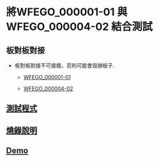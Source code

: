 # 將WFEGO_000001-01 與 WFEGO_000004-02 結合測試

## 板對板對接   
* 板對板對接不可接錯，否則可能會毀損板子.
  * [WFEGO_000001-01](https://github.com/letter57/WFEGO_000001)   

  * [WFEGO_000004-02](https://github.com/letter57/WFEGO_000004)

## [測試程式](WFEGO_000004-02.7z)

## [燒錄說明](https://github.com/letter57/WFEGO_000001/blob/main/Tutorial/Nordic/Programmer/Programmer.md)

## [Demo](https://youtu.be/j0WRlITiKVU)

